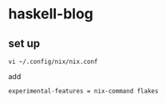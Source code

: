 # haskell-blog

## set up

```
vi ~/.config/nix/nix.conf
```

add

```
experimental-features = nix-command flakes
```
